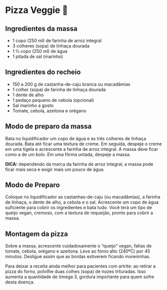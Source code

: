 # Pizza Veggie 🍕

## Ingredientes da massa

* 1 copo (250 ml) de farinha de arroz integral
* 3 colheres (sopa) de linhaça dourada
* 1 ½ copo (250 ml) de água
* 1 pitada de sal (marinho)

## Ingredientes do recheio

* 150 a 200 g de castanha-de-caju branca ou macadâmias
* 1 colher (sopa) de farinha de linhaça dourada
* 1 dente de alho
* 1 pedaço pequeno de cebola (opcional)
* Sal marinho a gosto
* Tomate, cebola, azeitona e orégano

## Modo de preparo da massa

Bata no liquidificador um copo de água e as três colheres de linhaça dourada. Bata até ficar uma textura de creme. Em seguida, despeje o creme em uma tigela e acrescente a farinha de arroz integral. A massa deve ficar como a de um bolo. Em uma fôrma untada, despeje a massa.  



**DICA:** dependendo da marca da farinha de arroz integral, a massa pode ficar mais seca e exigir mais um pouco de água.

## Modo de Preparo

Coloque no liquidificador as castanhas-de-caju (ou macadâmias), a farinha de linhaça, o dente de alho, a cebola e o sal. Acrescente um copo de água suficiente para cobrir os ingredientes e bata tudo. Você terá um tipo de queijo vegan, cremoso, com a textura de requeijão, pronto para cobrir a massa.

## Montagem da pizza

Sobre a massa, acrescente cuidadosamente o “queijo” vegan, fatias de tomate, cebola, orégano e azeitona. Leve ao forno alto (240ºC) por 45 minutos. Desligue assim que as bordas estiverem ficando moreninhas.

Para deixar a receita ainda melhor para pacientes com artrite: ao retirar a pizza do forno, polvilhe duas colhes (sopa) de nozes trituradas. Isso aumenta a quantidade de ômega 3, gordura importante para quem sofre desta doença.
